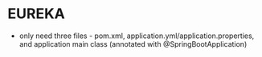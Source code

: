 # EUREKA

* only need three files - pom.xml, application.yml/application.properties, and application main class (annotated with @SpringBootApplication)

